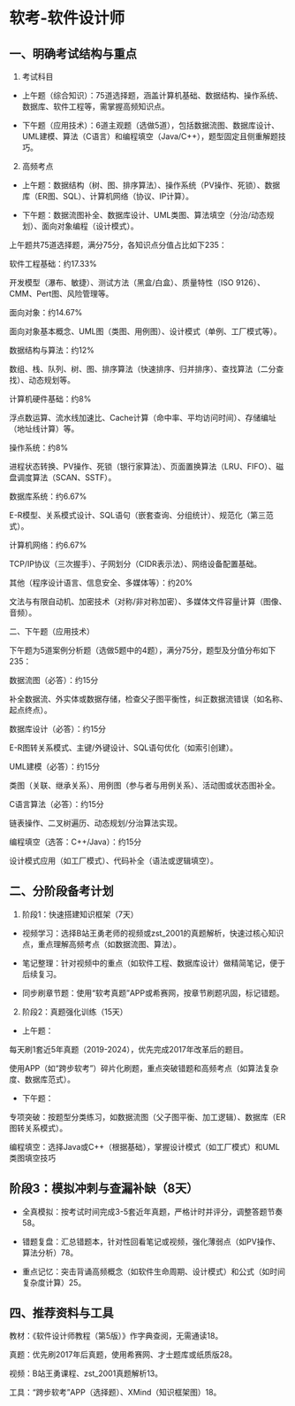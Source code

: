 # 软考-软件设计师

## 一、明确考试结构与重点

1. 考试科目

- 上午题（综合知识）：75道选择题，涵盖计算机基础、数据结构、操作系统、数据库、软件工程等，需掌握高频知识点。

- 下午题（应用技术）：6道主观题（选做5道），包括数据流图、数据库设计、UML建模、算法（C语言）和编程填空（Java/C++），题型固定且侧重解题技巧。 

2. 高频考点

- 上午题：数据结构（树、图、排序算法）、操作系统（PV操作、死锁）、数据库（ER图、SQL）、计算机网络（协议、IP计算）。

- 下午题：数据流图补全、数据库设计、UML类图、算法填空（分治/动态规划）、面向对象编程（设计模式）。


上午题共75道选择题，满分75分，各知识点分值占比如下235：

软件工程基础：约17.33%

开发模型（瀑布、敏捷）、测试方法（黑盒/白盒）、质量特性（ISO 9126）、CMM、Pert图、风险管理等。

面向对象：约14.67%

面向对象基本概念、UML图（类图、用例图）、设计模式（单例、工厂模式等）。

数据结构与算法：约12%

数组、栈、队列、树、图、排序算法（快速排序、归并排序）、查找算法（二分查找）、动态规划等。

计算机硬件基础：约8%

浮点数运算、流水线加速比、Cache计算（命中率、平均访问时间）、存储编址（地址线计算）等。

操作系统：约8%

进程状态转换、PV操作、死锁（银行家算法）、页面置换算法（LRU、FIFO）、磁盘调度算法（SCAN、SSTF）。

数据库系统：约6.67%

E-R模型、关系模式设计、SQL语句（嵌套查询、分组统计）、规范化（第三范式）。

计算机网络：约6.67%

TCP/IP协议（三次握手）、子网划分（CIDR表示法）、网络设备配置基础。

其他（程序设计语言、信息安全、多媒体等）：约20%

文法与有限自动机、加密技术（对称/非对称加密）、多媒体文件容量计算（图像、音频）。


二、下午题（应用技术）

下午题为5道案例分析题（选做5题中的4题），满分75分，题型及分值分布如下235：

数据流图（必答）：约15分

补全数据流、外实体或数据存储，检查父子图平衡性，纠正数据流错误（如名称、起点终点）。

数据库设计（必答）：约15分

E-R图转关系模式、主键/外键设计、SQL语句优化（如索引创建）。

UML建模（必答）：约15分

类图（关联、继承关系）、用例图（参与者与用例关系）、活动图或状态图补全。

C语言算法（必答）：约15分

链表操作、二叉树遍历、动态规划/分治算法实现。

编程填空（选答：C++/Java）：约15分

设计模式应用（如工厂模式）、代码补全（语法或逻辑填空）。


## 二、分阶段备考计划

1. 阶段1：快速搭建知识框架（7天）

- 视频学习：选择B站王勇老师的视频或zst_2001的真题解析，快速过核心知识点，重点理解高频考点（如数据流图、算法）。

- 笔记整理：针对视频中的重点（如软件工程、数据库设计）做精简笔记，便于后续复习。

- 同步刷章节题：使用“软考真题”APP或希赛网，按章节刷题巩固，标记错题。

2. 阶段2：真题强化训练（15天）

- 上午题：

每天刷1套近5年真题（2019-2024），优先完成2017年改革后的题目。

使用APP（如“跨步软考”）碎片化刷题，重点突破错题和高频考点（如算法复杂度、数据库范式）。

- 下午题：

专项突破：按题型分类练习，如数据流图（父子图平衡、加工逻辑）、数据库（ER图转关系模式）。

编程填空：选择Java或C++（根据基础），掌握设计模式（如工厂模式）和UML类图填空技巧

## 阶段3：模拟冲刺与查漏补缺（8天）

- 全真模拟：按考试时间完成3-5套近年真题，严格计时并评分，调整答题节奏58。

- 错题复盘：汇总错题本，针对性回看笔记或视频，强化薄弱点（如PV操作、算法分析）78。

- 重点记忆：突击背诵高频概念（如软件生命周期、设计模式）和公式（如时间复杂度计算）25。


## 四、推荐资料与工具

教材：《软件设计师教程（第5版）》作字典查阅，无需通读18。

真题：优先刷2017年后真题，使用希赛网、才士题库或纸质版28。

视频：B站王勇课程、zst_2001真题解析13。

工具：“跨步软考”APP（选择题）、XMind（知识框架图）18。
